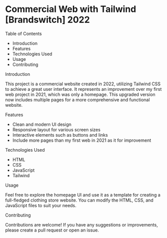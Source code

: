 # Commercial Web with Tailwind [Brandswitch] 2022

Table of Contents
- Introduction
- Features
- Technologies Used
- Usage
- Contributing

Introduction

This project is a commercial website created in 2022, utilizing Tailwind CSS to achieve a great user interface. It represents an improvement over my first web project in 2021, which was only a homepage. This upgraded version now includes multiple pages for a more comprehensive and functional website.

Features
- Clean and modern UI design
- Responsive layout for various screen sizes
- Interactive elements such as buttons and links
- Include more pages than my first web in 2021 as it for improvement

Technologies Used
- HTML
- CSS
- JavaScript
- Tailwind

Usage

Feel free to explore the homepage UI and use it as a template for creating a full-fledged clothing store website. You can modify the HTML, CSS, and JavaScript files to suit your needs.

Contributing

Contributions are welcome! If you have any suggestions or improvements, please create a pull request or open an issue.
